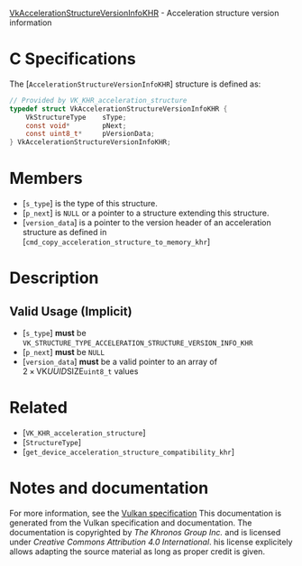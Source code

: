 [VkAccelerationStructureVersionInfoKHR](https://www.khronos.org/registry/vulkan/specs/1.3-extensions/man/html/VkAccelerationStructureVersionInfoKHR.html) - Acceleration structure version information

# C Specifications
The [`AccelerationStructureVersionInfoKHR`] structure is defined as:
```c
// Provided by VK_KHR_acceleration_structure
typedef struct VkAccelerationStructureVersionInfoKHR {
    VkStructureType    sType;
    const void*        pNext;
    const uint8_t*     pVersionData;
} VkAccelerationStructureVersionInfoKHR;
```

# Members
- [`s_type`] is the type of this structure.
- [`p_next`] is `NULL` or a pointer to a structure extending this structure.
- [`version_data`] is a pointer to the version header of an acceleration structure as defined in [`cmd_copy_acceleration_structure_to_memory_khr`]

# Description
## Valid Usage (Implicit)
-  [`s_type`] **must**  be `VK_STRUCTURE_TYPE_ACCELERATION_STRUCTURE_VERSION_INFO_KHR`
-  [`p_next`] **must**  be `NULL`
-  [`version_data`] **must**  be a valid pointer to an array of <span class="katex"><span aria-hidden="true" class="katex-html"><span class="base"><span style="height:0.72777em;vertical-align:-0.08333em;" class="strut"></span><span class="mord">2</span><span style="margin-right:0.2222222222222222em;" class="mspace"></span><span class="mbin">×</span><span style="margin-right:0.2222222222222222em;" class="mspace"></span></span><span class="base"><span style="height:0.70625em;vertical-align:-0.09514em;" class="strut"></span><span class="mord"><span class="mord mathtt">V</span><span class="mord mathtt">K</span><span class="mord mathtt">_</span><span class="mord mathtt">U</span><span class="mord mathtt">U</span><span class="mord mathtt">I</span><span class="mord mathtt">D</span><span class="mord mathtt">_</span><span class="mord mathtt">S</span><span class="mord mathtt">I</span><span class="mord mathtt">Z</span><span class="mord mathtt">E</span></span></span></span></span>`uint8_t` values

# Related
- [`VK_KHR_acceleration_structure`]
- [`StructureType`]
- [`get_device_acceleration_structure_compatibility_khr`]

# Notes and documentation
For more information, see the [Vulkan specification](https://www.khronos.org/registry/vulkan/specs/1.3-extensions/html/vkspec.html)
This documentation is generated from the Vulkan specification and documentation.
The documentation is copyrighted by *The Khronos Group Inc.* and is licensed under *Creative Commons Attribution 4.0 International*.
his license explicitely allows adapting the source material as long as proper credit is given.
        
